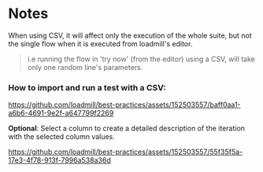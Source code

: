 # Notes
When using CSV, it will affect only the execution of the whole suite, but not the single flow when it is executed from loadmill's editor.
> i.e running the flow in 'try now' (from the editor) using a CSV, will take only one random line's parameters.

### How to import and run a test with a CSV:
https://github.com/loadmill/best-practices/assets/152503557/baff0aa1-a6b6-4691-9e2f-a647799f2269

**Optional**: Select a column to create a detailed description of the iteration with the selected column values. 

https://github.com/loadmill/best-practices/assets/152503557/55f35f5a-17e3-4f78-913f-7996a538a36d
